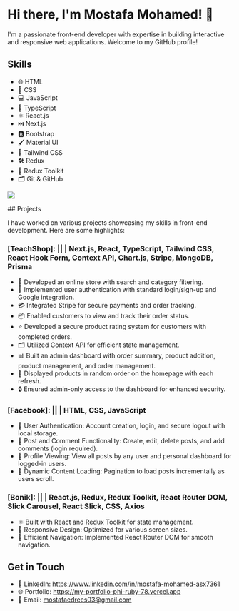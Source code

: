 # Hi there, I'm Mostafa Mohamed! 👋

I'm a passionate front-end developer with expertise in building interactive and responsive web applications. Welcome to my GitHub profile!

## Skills

- 🌐 HTML
- 🎨 CSS
- 💻 JavaScript
- 📝 TypeScript
- ⚛️ React.js
- ⏭️ Next.js
- 🅱️ Bootstrap
- 🖌️ Material UI
- 🌈 Tailwind CSS
- 🛠️ Redux
- 🧰 Redux Toolkit
- 🗂️ Git & GitHub
<p align="left">
  <img src="https://skillicons.dev/icons?i=html,css,js,ts,react,nextjs,bootstrap,materialui,tailwind,redux,git,github" />
</p>
## Projects

I have worked on various projects showcasing my skills in front-end development. Here are some highlights:

### **[TeachShop]**: || | Next.js, React, TypeScript, Tailwind CSS, React Hook Form, Context API, Chart.js, Stripe, MongoDB, Prisma
- 🛒 Developed an online store with search and category filtering.
- 🔐 Implemented user authentication with standard login/sign-up and Google integration.
- 💳 Integrated Stripe for secure payments and order tracking.
- 📦 Enabled customers to view and track their order status.
- ⭐ Developed a secure product rating system for customers with completed orders.
- 🗂️ Utilized Context API for efficient state management.
- 📊 Built an admin dashboard with order summary, product addition, product management, and order management.
- 🔄 Displayed products in random order on the homepage with each refresh.
- 🔒 Ensured admin-only access to the dashboard for enhanced security.

### **[Facebook]**: || | HTML, CSS, JavaScript
- 🔐 User Authentication: Account creation, login, and secure logout with local storage.
- 📝 Post and Comment Functionality: Create, edit, delete posts, and add comments (login required).
- 👤 Profile Viewing: View all posts by any user and personal dashboard for logged-in users.
- 🔄 Dynamic Content Loading: Pagination to load posts incrementally as users scroll.

### **[Bonik]**: || | React.js, Redux, Redux Toolkit, React Router DOM, Slick Carousel, React Slick, CSS, Axios
- ⚛️ Built with React and Redux Toolkit for state management.
- 📱 Responsive Design: Optimized for various screen sizes.
- 🧭 Efficient Navigation: Implemented React Router DOM for smooth navigation.

## Get in Touch

- 💼 LinkedIn: https://www.linkedin.com/in/mostafa-mohamed-asx7361
- 🌐 Portfolio: https://my-portfolio-phi-ruby-78.vercel.app
- 📧 Email: mostafaedrees03@gmail.com
